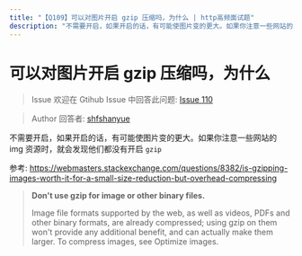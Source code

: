 ```yaml
---
title: "【Q109】可以对图片开启 gzip 压缩吗，为什么 | http高频面试题"
description: "不需要开启，如果开启的话，有可能使图片变的更大。如果你注意一些网站的 img 资源时，就会发现他们都没有开启 gzip  字节跳动面试题、阿里腾讯面试题、美团小米面试题。"
---
```


# 可以对图片开启 gzip 压缩吗，为什么

> Issue
> 欢迎在 Gtihub Issue 中回答此问题: [Issue 110](https://github.com/shfshanyue/Daily-Question/issues/110)

> Author
> 回答者: [shfshanyue](https://github.com/shfshanyue)

不需要开启，如果开启的话，有可能使图片变的更大。如果你注意一些网站的 img 资源时，就会发现他们都没有开启 `gzip`

参考: https://webmasters.stackexchange.com/questions/8382/is-gzipping-images-worth-it-for-a-small-size-reduction-but-overhead-compressing

> **Don't use gzip for image or other binary files.**
>
> Image file formats supported by the web, as well as videos, PDFs and other binary formats, are already compressed; using gzip on them won't provide any additional benefit, and can actually make them larger. To compress images, see Optimize images.
